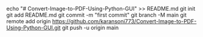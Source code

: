 echo "# Convert-Image-to-PDF-Using-Python-GUI" >> README.md git init git add README.md git commit -m "first commit" git branch -M main git remote add origin https://github.com/karansoni773/Convert-Image-to-PDF-Using-Python-GUI.git git push -u origin main
